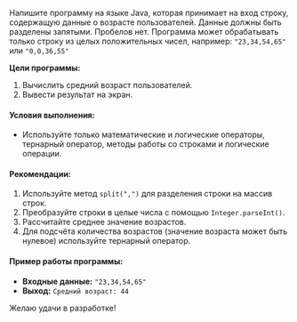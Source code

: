Напишите программу на языке Java, которая принимает на вход строку, 
содержащую данные о возрасте пользователей. Данные должны быть разделены запятыми. 
Пробелов нет. Программа может обрабатывать только строку из 
целых положительных чисел, например: `"23,34,54,65"` или `"0,0,36,55"` 

**Цели программы:**
1. Вычислить средний возраст пользователей.
2. Вывести результат на экран.

#### Условия выполнения:
- Используйте только математические и логические операторы, тернарный оператор, методы работы со строками и логические операции.

#### Рекомендации:
1. Используйте метод `split(",")` для разделения строки на массив строк.
2. Преобразуйте строки в целые числа с помощью `Integer.parseInt()`.
3. Рассчитайте среднее значение возрастов.
4. Для подсчёта количества возрастов (значение возраста может быть нулевое) используйте тернарный оператор.

#### Пример работы программы:
- **Входные данные:** `"23,34,54,65"`
- **Выход:** `Средний возраст: 44`

Желаю удачи в разработке!